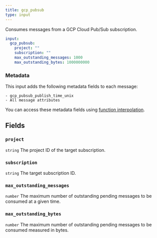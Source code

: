 ```yaml
---
title: gcp_pubsub
type: input
---
```


Consumes messages from a GCP Cloud Pub/Sub subscription.

```yaml
input:
  gcp_pubsub:
    project: ""
    subscription: ""
    max_outstanding_messages: 1000
    max_outstanding_bytes: 1000000000
```

### Metadata

This input adds the following metadata fields to each message:

``` text
- gcp_pubsub_publish_time_unix
- All message attributes
```

You can access these metadata fields using
[function interpolation](/docs/configuration/interpolation#metadata).

## Fields

### `project`

`string` The project ID of the target subscription.

### `subscription`

`string` The target subscription ID.

### `max_outstanding_messages`

`number` The maximum number of outstanding pending messages to be consumed at a given time.

### `max_outstanding_bytes`

`number` The maximum number of outstanding pending messages to be consumed measured in bytes.



